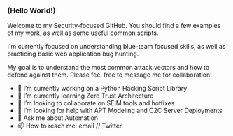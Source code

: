 ### (Hello World!)

Welcome to my Security-focused GitHub.  You should find a few examples of my work, as well as some useful common scripts.

I'm currently focused on understanding blue-team focused skills, as well as practicing basic web application bug hunting.

My goal is to understand the most common attack vectors and how to defend against them.  Please feel free to message me for collaboration! 

- 🔭 I’m currently working on a Python Hacking Script Library
- 🌱 I’m currently learning Zero Trust Architecture
- 👯 I’m looking to collaborate on SEIM tools and hotfixes
- 🤔 I’m looking for help with APT Modeling and C2C Server Deployments
- 💬 Ask me about Automation
- 📫 How to reach me: email // Twitter

<!--
**thi3ves/thi3ves** is a ✨ _special_ ✨ repository because its `README.md` (this file) appears on your GitHub profile.

TO DO:
Change Twitter Icon to Blue
Update Security Skills List
Highlight Accomplishments

-->
